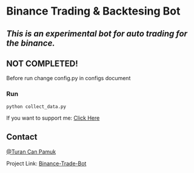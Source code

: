 # Binance Trading & Backtesing Bot
## _This is an experimental bot for auto trading for the binance._
## NOT COMPLETED!

Before run change config.py in configs document

### Run

```shell
python collect_data.py
```

 
If you want to support me: [Click Here](https://www.buymeacoffee.com/turancan33)


## Contact

[@Turan Can Pamuk](https://instagram.com/turancan.pamuk)

Project Link: [Binance-Trade-Bot](https://github.com/turancan-p/binance-trade-bot)